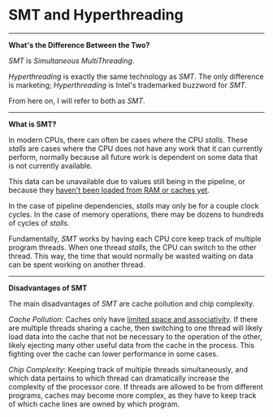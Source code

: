 # SMT and Hyperthreading

---

**What's the Difference Between the Two?**

*SMT* is *Simultaneous MultiThreading*.

*Hyperthreading* is exactly the same technology as *SMT*. The only difference is marketing; *Hyperthreading* is Intel's trademarked buzzword for *SMT*.

From here on, I will refer to both as *SMT*.

---

**What is SMT?**

In modern CPUs, there can often be cases where the CPU *stalls*. These *stalls* are cases where the CPU does not have any work that it can currently perform, normally because all future work is dependent on some data that is not currently available.

This data can be unavailable due to values still being in the pipeline, or because they [haven't been loaded from RAM or caches yet](../Memory/whycaches.md).

In the case of pipeline dependencies, *stalls* may only be for a couple clock cycles. In the case of memory operations, there may be dozens to hundreds of cycles of *stalls*.

Fundamentally, *SMT* works by having each CPU core keep track of multiple program threads. When one thread *stalls*, the CPU can switch to the other thread. This way, the time that would normally be wasted waiting on data can be spent working on another thread.

---

**Disadvantages of SMT**

The main disadvantages of *SMT* are cache pollution and chip complexity.

*Cache Pollution*: Caches only have [limited space and associativity](../Memory/caches.md). If there are multiple threads sharing a cache, then switching to one thread will likely load data into the cache that not be necessary to the operation of the other, likely ejecting many other useful data from the cache in the process. This fighting over the cache can lower performance in some cases.

*Chip Complexity*: Keeping track of multiple threads simultaneously, and which data pertains to which thread can dramatically increase the complexity of the processor core. If threads are allowed to be from different programs, caches may become more complex, as they have to keep track of which cache lines are owned by which program.
